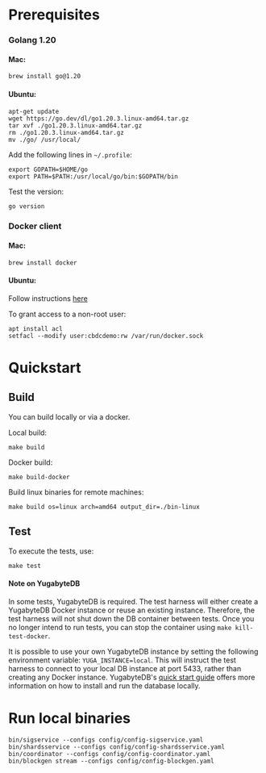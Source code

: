 # Prerequisites

### Golang 1.20
#### Mac:
```shell
brew install go@1.20
```

#### Ubuntu:
```shell
apt-get update
wget https://go.dev/dl/go1.20.3.linux-amd64.tar.gz
tar xvf ./go1.20.3.linux-amd64.tar.gz
rm ./go1.20.3.linux-amd64.tar.gz
mv ./go/ /usr/local/
```


Add the following lines in `~/.profile`:
```shell
export GOPATH=$HOME/go
export PATH=$PATH:/usr/local/go/bin:$GOPATH/bin
```

Test the version:
```shell
go version
```

### Docker client
#### Mac:
```shell
brew install docker
```

#### Ubuntu:
Follow instructions [here](https://docs.docker.com/engine/install/ubuntu/)

To grant access to a non-root user:
```shell
apt install acl
setfacl --modify user:cbdcdemo:rw /var/run/docker.sock
```


# Quickstart

## Build
You can build locally or via a docker.

Local build:
```shell
make build
```

Docker build:
```shell
make build-docker
```

Build linux binaries for remote machines:
```shell
make build os=linux arch=amd64 output_dir=./bin-linux
```

## Test
To execute the tests, use:
```shell
make test
```

#### Note on YugabyteDB

In some tests, YugabyteDB is required.
The test harness will either create a YugabyteDB Docker instance or reuse an existing instance.
Therefore, the test harness will not shut down the DB container between tests.
Once you no longer intend to run tests, you can stop the container using `make kill-test-docker`.

It is possible to use your own YugabyteDB instance by setting the following environment variable: `YUGA_INSTANCE=local`.
This will instruct the test harness to connect to your local DB instance at port 5433, rather than creating any Docker instance.
YugabyteDB's [quick start guide](https://docs.yugabyte.com/preview/quick-start/) offers more information on how to install and run the database locally.

# Run local binaries
```shell
bin/sigservice --configs config/config-sigservice.yaml
bin/shardsservice --configs config/config-shardsservice.yaml
bin/coordinator --configs config/config-coordinator.yaml
bin/blockgen stream --configs config/config-blockgen.yaml
```


